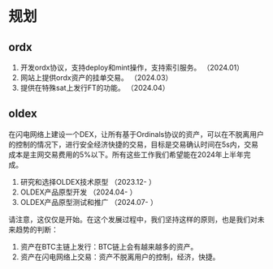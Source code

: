 规划
============


ordx
----

1. 开发ordx协议，支持deploy和mint操作，支持索引服务。  （2024.01）
2. 网站上提供ordx资产的挂单交易。    （2024.03）
3. 提供在特殊sat上发行FT的功能。     （2024.04）



oldex
----
在闪电网络上建设一个DEX，让所有基于Ordinals协议的资产，可以在不脱离用户的控制的情况下，进行安全经济快捷的交易，目标是交易确认时间在5s内，交易成本是主网交易费用的5%以下。所有这些工作我们希望能在2024年上半年完成。

1. 研究和选择OLDEX技术原型  （2023.12- ）
2. OLDEX产品原型开发       （2024.04- ）
3. OLDEX产品原型测试和推广  （2024.07- ）


请注意，这仅仅是开始。在这个发展过程中，我们坚持这样的原则，也是我们对未来趋势的判断：   
1. 资产在BTC主链上发行：BTC链上会有越来越多的资产。
2. 资产在闪电网络上交易：资产不脱离用户的控制，经济，快捷。
